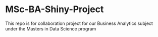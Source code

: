 # MSc-BA-Shiny-Project
This repo is for collaboration project for our Business Analytics subject under the Masters in Data Science program
